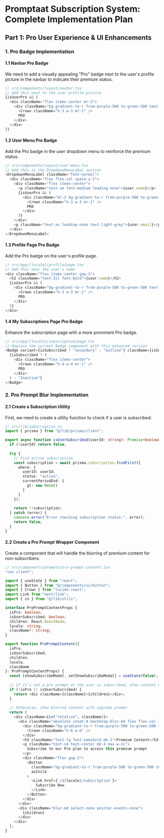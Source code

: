 # Promptaat Subscription System: Complete Implementation Plan

## Part 1: Pro User Experience & UI Enhancements

### 1. Pro Badge Implementation

#### 1.1 Navbar Pro Badge
We need to add a visually appealing "Pro" badge next to the user's profile picture in the navbar to indicate their premium status.

```typescript
// src/components/layout/navbar.tsx
// Add this next to the user profile picture
{isUserPro && (
  <div className="flex items-center mr-2">
    <div className="bg-gradient-to-r from-purple-500 to-green-500 text-white text-xs font-bold px-2 py-0.5 rounded-full flex items-center">
      <Crown className="h-3 w-3 mr-1" />
      PRO
    </div>
  </div>
)}
```

#### 1.2 User Menu Pro Badge
Add the Pro badge in the user dropdown menu to reinforce the premium status.

```typescript
// src/components/layout/user-menu.tsx
// Add this in the DropdownMenuLabel section
<DropdownMenuLabel className="font-normal">
  <div className="flex flex-col space-y-1">
    <div className="flex items-center">
      <p className="text-sm font-medium leading-none">{user.name}</p>
      {isUserPro && (
        <div className="ml-2 bg-gradient-to-r from-purple-500 to-green-500 text-white text-xs font-bold px-2 py-0.5 rounded-full flex items-center">
          <Crown className="h-3 w-3 mr-1" />
          PRO
        </div>
      )}
    </div>
    <p className="text-xs leading-none text-light-grey">{user.email}</p>
  </div>
</DropdownMenuLabel>
```

#### 1.3 Profile Page Pro Badge
Add the Pro badge on the user's profile page.

```typescript
// src/app/[locale]/profile/page.tsx
// Add this near the user's name
<div className="flex items-center gap-2">
  <h2 className="text-2xl font-bold">{user.name}</h2>
  {isUserPro && (
    <div className="bg-gradient-to-r from-purple-500 to-green-500 text-white text-xs font-bold px-2 py-0.5 rounded-full flex items-center">
      <Crown className="h-3 w-3 mr-1" />
      PRO
    </div>
  )}
</div>
```

#### 1.4 My Subscriptions Page Pro Badge
Enhance the subscription page with a more prominent Pro badge.

```typescript
// src/app/[locale]/subscription/page.tsx
// Replace the current Badge component with this enhanced version
<Badge variant={isSubscribed ? "secondary" : "outline"} className={isSubscribed ? "bg-gradient-to-r from-purple-500 to-green-500 text-white border-0" : ""}>
  {isSubscribed ? (
    <div className="flex items-center">
      <Crown className="h-4 w-4 mr-1" />
      PRO
    </div>
  ) : "Inactive"}
</Badge>
```

### 2. Pro Prompt Blur Implementation

#### 2.1 Create a Subscription Utility
First, we need to create a utility function to check if a user is subscribed:

```typescript
// src/lib/subscription.ts
import { prisma } from "@/lib/prisma/client";

export async function isUserSubscribed(userId: string): Promise<boolean> {
  if (!userId) return false;
  
  try {
    // Find active subscription
    const subscription = await prisma.subscription.findFirst({
      where: {
        userId: userId,
        status: "active",
        currentPeriodEnd: {
          gt: new Date()
        }
      }
    });
    
    return !!subscription;
  } catch (error) {
    console.error("Error checking subscription status:", error);
    return false;
  }
}
```

#### 2.2 Create a Pro Prompt Wrapper Component
Create a component that will handle the blurring of premium content for non-subscribers:

```typescript
// src/components/prompts/pro-prompt-content.tsx
"use client";

import { useState } from "react";
import { Button } from "@/components/ui/button";
import { Crown } from "lucide-react";
import Link from "next/link";
import { cn } from "@/lib/utils";

interface ProPromptContentProps {
  isPro: boolean;
  isUserSubscribed: boolean;
  children: React.ReactNode;
  locale: string;
  className?: string;
}

export function ProPromptContent({
  isPro,
  isUserSubscribed,
  children,
  locale,
  className
}: ProPromptContentProps) {
  const [showSubscribeModal, setShowSubscribeModal] = useState(false);
  
  // If it's not a pro prompt or the user is subscribed, show content normally
  if (!isPro || isUserSubscribed) {
    return <div className={className}>{children}</div>;
  }
  
  // Otherwise, show blurred content with upgrade prompt
  return (
    <div className={cn("relative", className)}>
      <div className="absolute inset-0 backdrop-blur-md flex flex-col items-center justify-center z-10 bg-background/50">
        <div className="bg-gradient-to-r from-purple-500 to-green-500 text-white p-2 rounded-full mb-4">
          <Crown className="h-6 w-6" />
        </div>
        <h3 className="text-lg font-semibold mb-2">Premium Content</h3>
        <p className="text-sm text-center mb-4 max-w-xs">
          Subscribe to our Pro plan to access this premium prompt
        </p>
        <div className="flex gap-2">
          <Button 
            className="bg-gradient-to-r from-purple-500 to-green-500 text-white"
            asChild
          >
            <Link href={`/${locale}/subscription`}>
              Subscribe Now
            </Link>
          </Button>
        </div>
      </div>
      <div className="blur-md select-none pointer-events-none">
        {children}
      </div>
    </div>
  );
}
```
